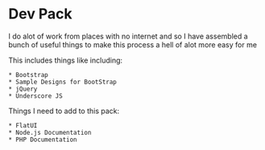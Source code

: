Dev Pack
===

I do alot of work from places with no internet and so I have assembled a bunch of useful things to make this process a hell of alot more easy for me

This includes things like including:

	* Bootstrap
	* Sample Designs for BootStrap
	* jQuery
	* Underscore JS

Things I need to add to this pack:

	* FlatUI
	* Node.js Documentation
	* PHP Documentation